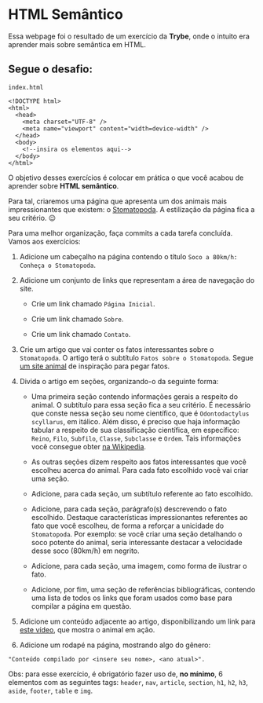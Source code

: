 # HTML Semântico

Essa webpage foi o resultado de um exercício da **Trybe**, onde o intuito era aprender mais sobre semântica em HTML.

## Segue o desafio:

`index.html`

```
<!DOCTYPE html>
<html>
  <head>
    <meta charset="UTF-8" />
    <meta name="viewport" content="width=device-width" />
  </head>
  <body>
    <!--insira os elementos aqui-->
  </body>
</html>
```

O objetivo desses exercícios é colocar em prática o que você acabou de aprender sobre **HTML semântico**.

Para tal, criaremos uma página que apresenta um dos animais mais impressionantes que existem: o [Stomatopoda](https://www.nationalgeographic.com/science/phenomena/2014/07/03/natures-most-amazing-eyes-just-got-a-bit-weirder/). A estilização da página fica a seu critério. 😉

Para uma melhor organização, faça commits a cada tarefa concluída. Vamos aos exercícios:

1. Adicione um cabeçalho na página contendo o título `Soco a 80km/h: Conheça o Stomatopoda`.

2. Adicione um conjunto de links que representam a área de navegação do site.
    
    * Crie um link chamado `Página Inicial`.
    
    * Crie um link chamado `Sobre`.
    
    * Crie um link chamado `Contato`.

3. Crie um artigo que vai conter os fatos interessantes sobre o `Stomatopoda`. O artigo terá o subtítulo `Fatos sobre o Stomatopoda`. Segue [um site animal](https://theoatmeal.com/comics/mantis_shrimp) de inspiração para pegar fatos.

4. Divida o artigo em seções, organizando-o da seguinte forma:
    
    * Uma primeira seção contendo informações gerais a respeito do animal. O subtítulo para essa seção fica a seu critério. É necessário que conste nessa seção seu nome científico, que é `Odontodactylus scyllarus`, em itálico. Além disso, é preciso que haja informação tabular a respeito de sua classificação científica, em específico: `Reino`, `Filo`, `Subfilo`, `Classe`, `Subclasse` e `Ordem`. Tais informações você consegue obter [na Wikipedia](https://pt.wikipedia.org/wiki/Stomatopoda).
    
    * As outras seções dizem respeito aos fatos interessantes que você escolheu acerca do animal. Para cada fato escolhido você vai criar uma seção.
    
    * Adicione, para cada seção, um subtítulo referente ao fato escolhido.
    
    * Adicione, para cada seção, parágrafo(s) descrevendo o fato escolhido. Destaque características impressionantes referentes ao fato que você escolheu, de forma a reforçar a unicidade do `Stomatopoda`. Por exemplo: se você criar uma seção detalhando o soco potente do animal, seria interessante destacar a velocidade desse soco (80km/h) em negrito.
    
    * Adicione, para cada seção, uma imagem, como forma de ilustrar o fato.
    
    * Adicione, por fim, uma seção de referências bibliográficas, contendo uma lista de todos os links que foram usados como base para compilar a página em questão.

5. Adicione um conteúdo adjacente ao artigo, disponibilizando um link para [este vídeo](https://www.youtube.com/watch?v=E0Li1k5hGBE), que mostra o animal em ação.

6. Adicione um rodapé na página, mostrando algo do gênero:

```
"Conteúdo compilado por <insere seu nome>, <ano atual>".
```

Obs: para esse exercício, é obrigatório fazer uso de, **no mínimo**, 6 elementos com as seguintes tags: `header`, `nav`, `article`, `section`, `h1`, `h2`, `h3`, `aside`, `footer`, `table` e `img`.
